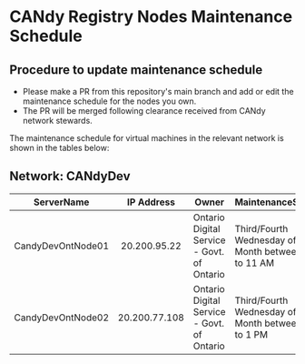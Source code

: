 # CANdy Registry Nodes Maintenance Schedule
## Procedure to update maintenance schedule
* Please make a PR from this repository's main branch and add or edit the maintenance schedule for the nodes you own.
* The PR will be merged following clearance received from CANdy network stewards.

The maintenance schedule for virtual machines in the relevant network is shown in the tables below:

## Network: CANdyDev


| ServerName | IP Address |	Owner |MaintenanceSchedule | Active |
|------------|:----------:|-------|-------------------|------------------- |
| CandyDevOntNode01|	20.200.95.22|	Ontario Digital Service - Govt. of Ontario|	Third/Fourth Wednesday of Every Month between 9AM to 11 AM|	Yes|
| CandyDevOntNode02|	20.200.77.108|	Ontario Digital Service - Govt. of Ontario|	Third/Fourth Wednesday of Every Month between 11 AM to 1 PM|	Yes|
